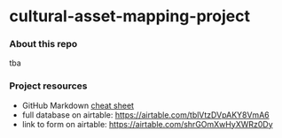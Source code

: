 # cultural-asset-mapping-project

### About this repo
tba


### Project resources
- GitHub Markdown [cheat sheet](https://github.com/adam-p/markdown-here/wiki/Markdown-Cheatsheet)
- full database on airtable: https://airtable.com/tblVtzDVpAKY8VmA6
- link to form on airtable: https://airtable.com/shrGOmXwHyXWRz0Dy
